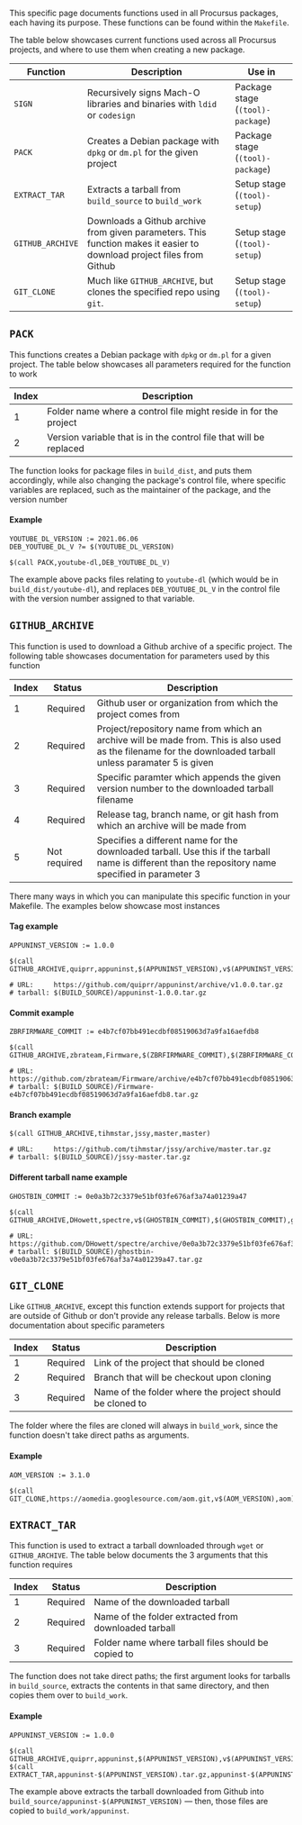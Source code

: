 This specific page documents functions used in all Procursus packages, each having its purpose. These functions can be found within the ``Makefile``.

The table below showcases current functions used across all Procursus projects, and where to use them when creating a new package.

| Function | Description | Use in |
|----------|-------------|---------|
| ``SIGN`` | Recursively signs Mach-O libraries and binaries with ``ldid`` or ``codesign`` | Package stage (``(tool)-package``) |
| ``PACK`` | Creates a Debian package with ``dpkg`` or ``dm.pl`` for the given project | Package stage (``(tool)-package``) |
| ``EXTRACT_TAR`` | Extracts a tarball from ``build_source`` to ``build_work`` | Setup stage (``(tool)-setup``) |
| ``GITHUB_ARCHIVE`` | Downloads a Github archive from given parameters. This function makes it easier to download project files from Github | Setup stage (``(tool)-setup``) |
| ``GIT_CLONE`` | Much like ``GITHUB_ARCHIVE``, but clones the specified repo using ``git``. | Setup stage (``(tool)-setup``) |

## ``PACK``
This functions creates a Debian package with ``dpkg`` or ``dm.pl`` for a given project. The table below showcases all parameters required for the function to work

| Index | Description |
|-------|-------------|
| 1 | Folder name where a control file might reside in for the project |
| 2 | Version variable that is in the control file that will be replaced |

The function looks for package files in ``build_dist``, and puts them accordingly, while also changing the package's control file, where specific variables are replaced, such as the maintainer of the package, and the version number

#### Example

    YOUTUBE_DL_VERSION := 2021.06.06
    DEB_YOUTUBE_DL_V ?= $(YOUTUBE_DL_VERSION)

    $(call PACK,youtube-dl,DEB_YOUTUBE_DL_V)

The example above packs files relating to ``youtube-dl`` (which would be in ``build_dist/youtube-dl``), and replaces ``DEB_YOUTUBE_DL_V`` in the control file with the version number assigned to that variable.

## ``GITHUB_ARCHIVE``
This function is used to download a Github archive of a specific project. The following table showcases documentation for parameters used by this function

| Index | Status | Description |
|-------|--------|-------------|
| 1 | Required | Github user or organization from which the project comes from |
| 2 | Required | Project/repository name from which an archive will be made from. This is also used as the filename for the downloaded tarball unless paramater 5 is given |
| 3 | Required | Specific paramter which appends the given version number to the downloaded tarball filename |
| 4 | Required | Release tag, branch name, or git hash from which an archive will be made from |
| 5 | Not required | Specifies a different name for the downloaded tarball. Use this if the tarball name is different than the repository name specified in parameter 3 |

There many ways in which you can manipulate this specific function in your Makefile. The examples below showcase most instances

#### Tag example

    APPUNINST_VERSION := 1.0.0

    $(call GITHUB_ARCHIVE,quiprr,appuninst,$(APPUNINST_VERSION),v$(APPUNINST_VERSION))

    # URL:     https://github.com/quiprr/appuninst/archive/v1.0.0.tar.gz
    # tarball: $(BUILD_SOURCE)/appuninst-1.0.0.tar.gz

#### Commit example

    ZBRFIRMWARE_COMMIT := e4b7cf07bb491ecdbf08519063d7a9fa16aefdb8

    $(call GITHUB_ARCHIVE,zbrateam,Firmware,$(ZBRFIRMWARE_COMMIT),$(ZBRFIRMWARE_COMMIT))

    # URL:     https://github.com/zbrateam/Firmware/archive/e4b7cf07bb491ecdbf08519063d7a9fa16aefdb8.tar.gz
    # tarball: $(BUILD_SOURCE)/Firmware-e4b7cf07bb491ecdbf08519063d7a9fa16aefdb8.tar.gz

#### Branch example

    $(call GITHUB_ARCHIVE,tihmstar,jssy,master,master)

    # URL:     https://github.com/tihmstar/jssy/archive/master.tar.gz
    # tarball: $(BUILD_SOURCE)/jssy-master.tar.gz

#### Different tarball name example

    GHOSTBIN_COMMIT := 0e0a3b72c3379e51bf03fe676af3a74a01239a47

    $(call GITHUB_ARCHIVE,DHowett,spectre,v$(GHOSTBIN_COMMIT),$(GHOSTBIN_COMMIT),ghostbin)

    # URL:     https://github.com/DHowett/spectre/archive/0e0a3b72c3379e51bf03fe676af3a74a01239a47.tar.gz
    # tarball: $(BUILD_SOURCE)/ghostbin-v0e0a3b72c3379e51bf03fe676af3a74a01239a47.tar.gz

## ``GIT_CLONE``
Like ``GITHUB_ARCHIVE``, except this function extends support for projects that are outside of Github or don't provide any release tarballs. Below is more documentation about specific parameters

| Index | Status | Description |
|-------|--------|-------------|
| 1 | Required | Link of the project that should be cloned |
| 2 | Required | Branch that will be checkout upon cloning |
| 3 | Required | Name of the folder where the project should be cloned to |

The folder where the files are cloned will always in ``build_work``, since the function doesn't take direct paths as arguments.

#### Example

    AOM_VERSION := 3.1.0

    $(call GIT_CLONE,https://aomedia.googlesource.com/aom.git,v$(AOM_VERSION),aom) 

## ``EXTRACT_TAR``
This function is used to extract a tarball downloaded through ``wget`` or ``GITHUB_ARCHIVE``. The table below documents the 3 arguments that this function requires

| Index | Status | Description |
|-------|--------|-------------|
| 1 | Required | Name of the downloaded tarball |
| 2 | Required | Name of the folder extracted from downloaded tarball |
| 3 | Required | Folder name where tarball files should be copied to |

The function does not take direct paths; the first argument looks for tarballs in ``build_source``, extracts the contents in that same directory, and then copies them over to ``build_work``.

#### Example

    APPUNINST_VERSION := 1.0.0

    $(call GITHUB_ARCHIVE,quiprr,appuninst,$(APPUNINST_VERSION),v$(APPUNINST_VERSION))
    $(call EXTRACT_TAR,appuninst-$(APPUNINST_VERSION).tar.gz,appuninst-$(APPUNINST_VERSION),appuninst)

The example above extracts the tarball downloaded from Github into ``build_source/appuninst-$(APPUNINST_VERSION)`` — then, those files are copied to ``build_work/appuninst``.
